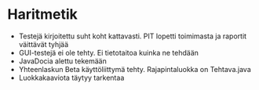 # Haritmetik

- Testejä kirjoitettu suht koht kattavasti. PIT lopetti toimimasta ja raportit väittävät tyhjää
- GUI-testejä ei ole tehty. Ei tietotaitoa kuinka ne tehdään
- JavaDocia alettu tekemään
- Yhteenlaskun Beta käyttöliittymä tehty. Rajapintaluokka on Tehtava.java
- Luokkakaaviota täytyy tarkentaa
